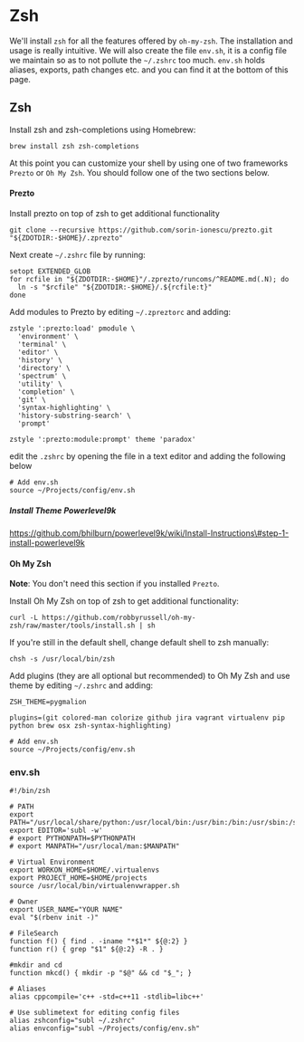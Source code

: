 # Zsh

We'll install `zsh` for all the features offered by `oh-my-zsh`. The installation and usage is really intuitive. We will also create the file `env.sh`, it is a config file we maintain so as to not pollute the `~/.zshrc` too much. `env.sh` holds aliases, exports, path changes etc. and you can find it at the bottom of this page.

## Zsh

Install zsh and zsh-completions using Homebrew:

```
brew install zsh zsh-completions
```

At this point you can customize your shell by using one of two frameworks `Prezto` or `Oh My Zsh`. You should follow one of the two sections below.

#### Prezto

Install prezto on top of zsh to get additional functionality

```
git clone --recursive https://github.com/sorin-ionescu/prezto.git "${ZDOTDIR:-$HOME}/.zprezto"
```

Next create `~/.zshrc` file by running:

```
setopt EXTENDED_GLOB
for rcfile in "${ZDOTDIR:-$HOME}"/.zprezto/runcoms/^README.md(.N); do
  ln -s "$rcfile" "${ZDOTDIR:-$HOME}/.${rcfile:t}"
done
```

Add modules to Prezto by editing `~/.zpreztorc` and adding:

```
zstyle ':prezto:load' pmodule \
  'environment' \
  'terminal' \
  'editor' \
  'history' \
  'directory' \
  'spectrum' \
  'utility' \
  'completion' \
  'git' \
  'syntax-highlighting' \
  'history-substring-search' \
  'prompt'

zstyle ':prezto:module:prompt' theme 'paradox'
```

edit the `.zshrc` by opening the file in a text editor and adding the following below

```
# Add env.sh
source ~/Projects/config/env.sh
```

##### Install Theme Powerlevel9k

https://github.com/bhilburn/powerlevel9k/wiki/Install-Instructions\#step-1-install-powerlevel9k

#### Oh My Zsh

**Note**: You don't need this section if you installed `Prezto`.

Install Oh My Zsh on top of zsh to get additional functionality:

```
curl -L https://github.com/robbyrussell/oh-my-zsh/raw/master/tools/install.sh | sh
```

If you're still in the default shell, change default shell to zsh manually:

```
chsh -s /usr/local/bin/zsh
```

Add plugins (they are all optional but recommended) to Oh My Zsh and use theme by editing `~/.zshrc` and adding:

```
ZSH_THEME=pygmalion

plugins=(git colored-man colorize github jira vagrant virtualenv pip python brew osx zsh-syntax-highlighting)

# Add env.sh
source ~/Projects/config/env.sh
```

### env.sh

```
#!/bin/zsh

# PATH
export PATH="/usr/local/share/python:/usr/local/bin:/usr/bin:/bin:/usr/sbin:/sbin"
export EDITOR='subl -w'
# export PYTHONPATH=$PYTHONPATH
# export MANPATH="/usr/local/man:$MANPATH"

# Virtual Environment
export WORKON_HOME=$HOME/.virtualenvs
export PROJECT_HOME=$HOME/projects
source /usr/local/bin/virtualenvwrapper.sh

# Owner
export USER_NAME="YOUR NAME"
eval "$(rbenv init -)"

# FileSearch
function f() { find . -iname "*$1*" ${@:2} }
function r() { grep "$1" ${@:2} -R . }

#mkdir and cd
function mkcd() { mkdir -p "$@" && cd "$_"; }

# Aliases
alias cppcompile='c++ -std=c++11 -stdlib=libc++'

# Use sublimetext for editing config files
alias zshconfig="subl ~/.zshrc"
alias envconfig="subl ~/Projects/config/env.sh"
```

